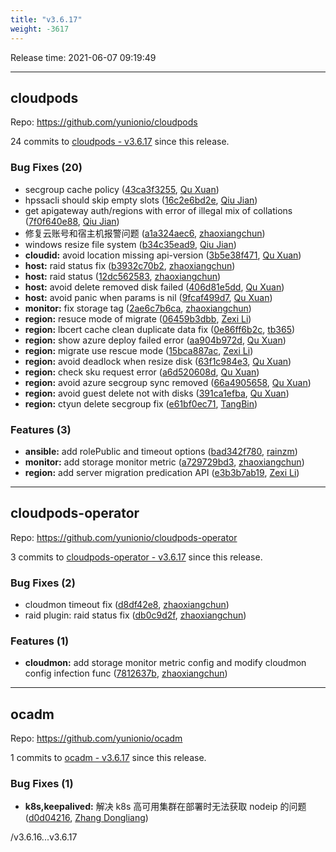 ```yaml
---
title: "v3.6.17"
weight: -3617
---
```


Release time: 2021-06-07 09:19:49

-----

## cloudpods

Repo: https://github.com/yunionio/cloudpods

24 commits to [cloudpods - v3.6.17] since this release.

### Bug Fixes (20)
- secgroup cache policy ([43ca3f3255](https://github.com/yunionio/cloudpods/commit/43ca3f3255f19320e3075a2a37546ed7f8e9cc9d), [Qu Xuan](mailto:quxuan@yunionyun.com))
- hpssacli should skip empty slots ([16c2e6bd2e](https://github.com/yunionio/cloudpods/commit/16c2e6bd2eaee91b0b843e884ed2bd0c6b2e390a), [Qiu Jian](mailto:qiujian@yunionyun.com))
- get apigateway auth/regions with error of illegal mix of collations ([7f0f640e88](https://github.com/yunionio/cloudpods/commit/7f0f640e8839837d313498b9adeede726a24722a), [Qiu Jian](mailto:qiujian@yunionyun.com))
- 修复云账号和宿主机报警问题 ([a1a324aec6](https://github.com/yunionio/cloudpods/commit/a1a324aec625602821ba1f33cf739ce4ca95992a), [zhaoxiangchun](mailto:1422928955@qq.com))
- windows resize file system ([b34c35ead9](https://github.com/yunionio/cloudpods/commit/b34c35ead94019238a5bc3fefe9d12a8dd4a4c1d), [Qiu Jian](mailto:qiujian@yunionyun.com))
- **cloudid:** avoid location missing api-version ([3b5e38f471](https://github.com/yunionio/cloudpods/commit/3b5e38f47150b7b04c51a3637ef214dbf25a1ab7), [Qu Xuan](mailto:quxuan@yunionyun.com))
- **host:** raid status fix ([b3932c70b2](https://github.com/yunionio/cloudpods/commit/b3932c70b215783bb6eecbdb6b23185ea8d16550), [zhaoxiangchun](mailto:1422928955@qq.com))
- **host:** raid status ([12dc562583](https://github.com/yunionio/cloudpods/commit/12dc5625835311d462a76b5c26347afd752afae8), [zhaoxiangchun](mailto:1422928955@qq.com))
- **host:** avoid delete removed disk failed ([406d81e5dd](https://github.com/yunionio/cloudpods/commit/406d81e5ddcf8734ac121580d76ebc9335c0e651), [Qu Xuan](mailto:quxuan@yunionyun.com))
- **host:** avoid panic when params is nil ([9fcaf499d7](https://github.com/yunionio/cloudpods/commit/9fcaf499d7e634949e1cc2751a2ff2f936b7a0bc), [Qu Xuan](mailto:quxuan@yunionyun.com))
- **monitor:** fix storage tag ([2ae6c7b6ca](https://github.com/yunionio/cloudpods/commit/2ae6c7b6ca9ef9d9b62cb366ebb37d7ab63b484c), [zhaoxiangchun](mailto:1422928955@qq.com))
- **region:** resuce mode of migrate ([06459b3dbb](https://github.com/yunionio/cloudpods/commit/06459b3dbb5899d04bc757dc2e3c3c5cc0a0a98f), [Zexi Li](mailto:zexi.li@qq.com))
- **region:** lbcert cache clean duplicate data fix ([0e86ff6b2c](https://github.com/yunionio/cloudpods/commit/0e86ff6b2caac4c35029b435d7187c963caabb83), [tb365](mailto:tangbin@yunion.cn))
- **region:** show azure deploy failed error ([aa904b972d](https://github.com/yunionio/cloudpods/commit/aa904b972dc94dcc5e5240a59bb230ae3ead8583), [Qu Xuan](mailto:quxuan@yunionyun.com))
- **region:** migrate use rescue mode ([15bca887ac](https://github.com/yunionio/cloudpods/commit/15bca887accf79156ee42c1efcfb376e2cf760e6), [Zexi Li](mailto:zexi.li@qq.com))
- **region:** avoid deadlock when resize disk ([63f1c984e3](https://github.com/yunionio/cloudpods/commit/63f1c984e30a5844f0477c5a9aaca570ef70ecd3), [Qu Xuan](mailto:quxuan@yunionyun.com))
- **region:** check sku request error ([a6d520608d](https://github.com/yunionio/cloudpods/commit/a6d520608d53ef7e47455c62a315cc1cc69bd52d), [Qu Xuan](mailto:quxuan@yunionyun.com))
- **region:** avoid azure secgroup sync removed ([66a4905658](https://github.com/yunionio/cloudpods/commit/66a49056585cf04c6523b15fbce62d7671bdf80d), [Qu Xuan](mailto:quxuan@yunionyun.com))
- **region:** avoid guest delete not with disks ([391ca1efba](https://github.com/yunionio/cloudpods/commit/391ca1efba26295e7e66f67a4e3419b31101f447), [Qu Xuan](mailto:quxuan@yunionyun.com))
- **region:** ctyun delete secgroup fix ([e61bf0ec71](https://github.com/yunionio/cloudpods/commit/e61bf0ec714a43e75bbf74b381f987411815c0fa), [TangBin](mailto:tangbin@yunion.cn))

### Features (3)
- **ansible:** add rolePublic and timeout options ([bad342f780](https://github.com/yunionio/cloudpods/commit/bad342f780110f47b57e1dcfe45dcece7d9f17c2), [rainzm](mailto:mjoycarry@gmail.com))
- **monitor:** add storage monitor metric ([a729729bd3](https://github.com/yunionio/cloudpods/commit/a729729bd383098345b7fe423f8dbbb73c895788), [zhaoxiangchun](mailto:1422928955@qq.com))
- **region:** add server migration predication API ([e3b3b7ab19](https://github.com/yunionio/cloudpods/commit/e3b3b7ab190d5f0f47c057458fe0bfdd58f84b0a), [Zexi Li](mailto:zexi.li@qq.com))

[cloudpods - v3.6.17]: https://github.com/yunionio/cloudpods/compare/v3.6.16...v3.6.17
-----

## cloudpods-operator

Repo: https://github.com/yunionio/cloudpods-operator

3 commits to [cloudpods-operator - v3.6.17] since this release.

### Bug Fixes (2)
- cloudmon timeout fix ([d8df42e8](https://github.com/yunionio/cloudpods-operator/commit/d8df42e8371f15ab6d7089560f31b6a2a8a07d20), [zhaoxiangchun](mailto:1422928955@qq.com))
- raid plugin: raid status fix ([db0c9d2f](https://github.com/yunionio/cloudpods-operator/commit/db0c9d2fd10305b9ed353e3875ac361d1db95c82), [zhaoxiangchun](mailto:1422928955@qq.com))

### Features (1)
- **cloudmon:** add storage monitor metric config and modify cloudmon config infection func ([7812637b](https://github.com/yunionio/cloudpods-operator/commit/7812637bb7caa7161fe94d36d2bbeb09e1d696e1), [zhaoxiangchun](mailto:1422928955@qq.com))

[cloudpods-operator - v3.6.17]: https://github.com/yunionio/cloudpods-operator/compare/v3.6.16...v3.6.17
-----

## ocadm

Repo: https://github.com/yunionio/ocadm

1 commits to [ocadm - v3.6.17] since this release.

### Bug Fixes (1)
- **k8s,keepalived:** 解决 k8s 高可用集群在部署时无法获取 nodeip 的问题 ([d0d04216](https://github.com/yunionio/ocadm/commit/d0d042164b09faecada2ba23a6eb8db7a6ad6ea1), [Zhang Dongliang](mailto:zhangdongliang@yunion.cn))

[ocadm - v3.6.17]: https://github.com/yunionio/ocadm/compare/v3.6.16...v3.6.17
/v3.6.16...v3.6.17
